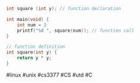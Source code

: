 ```c
int square (int y); // function declaration

int main(void) {
	int num = 3
	printf("%d ", square(num)); // function call
}

// function definition
int square(int y) { 
	return y * y;
}
```








#linux #unix #cs3377 #CS #utd #C